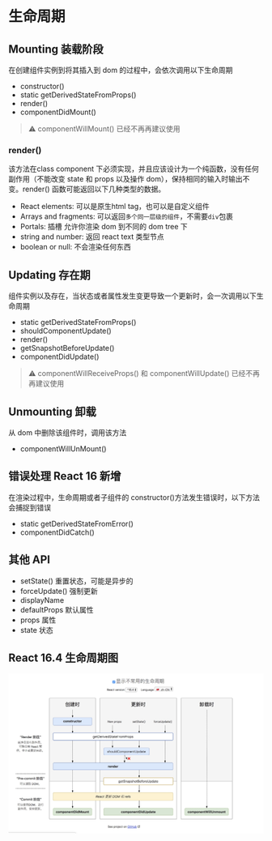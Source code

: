 # 生命周期

## Mounting 装载阶段

在创建组件实例到将其插入到 dom 的过程中，会依次调用以下生命周期

- constructor()
- static getDerivedStateFromProps()
- render()
- componentDidMount()

> ⚠️ componentWillMount() 已经不再再建议使用

### render()

该方法在class component 下必须实现，并且应该设计为一个纯函数，没有任何副作用（不能改变 state 和 props 以及操作 dom），保持相同的输入时输出不变。render() 函数可能返回以下几种类型的数据。

- React elements: 可以是原生html tag，也可以是自定义组件
- Arrays and fragments: 可以返回`多个同一层级的组件`，不需要`div`包裹
- Portals: 插槽 允许你渲染 dom 到不同的 dom tree 下
- string and number: 返回 react text 类型节点
- boolean or null: 不会渲染任何东西

## Updating 存在期

组件实例以及存在，当状态或者属性发生变更导致一个更新时，会一次调用以下生命周期

- static getDerivedStateFromProps()
- shouldComponentUpdate()
- render()
- getSnapshotBeforeUpdate()
- componentDidUpdate()

> ⚠️ componentWillReceiveProps() 和 componentWillUpdate() 已经不再再建议使用

## Unmounting 卸载

从 dom 中删除该组件时，调用该方法

- componentWillUnMount()

## 错误处理 React 16 新增

在渲染过程中，生命周期或者子组件的 constructor()方法发生错误时，以下方法会捕捉到错误

- static getDerivedStateFromError()
- componentDidCatch()

## 其他 API

- setState() 重置状态，可能是异步的
- forceUpdate() 强制更新
- displayName
- defaultProps 默认属性
- props 属性
- state 状态

## React 16.4 生命周期图

![](./WechatIMG2.jpeg)
